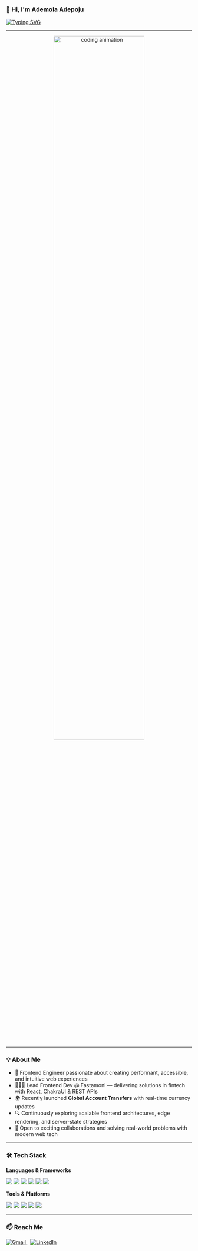 ### 👋 Hi, I'm Ademola Adepoju  
[![Typing SVG](https://readme-typing-svg.herokuapp.com?color=36BCF7&lines=Frontend+Engineer+%7C+React+%7C+Vue+%7C+TypeScript;Lover+of+clean+UIs+and+scalable+systems;Building+beautiful%2C+functional+software)](https://git.io/typing-svg)

---

<div align="center">
  <img src="https://www.iihglobal.com/wp-content/uploads/2019/02/dcsad.gif" width="70%" alt="coding animation" />
</div>

---

### 💡 About Me

- 🚀 Frontend Engineer passionate about creating performant, accessible, and intuitive web experiences
- 👨🏽‍💻 Lead Frontend Dev @ Fastamoni — delivering solutions in fintech with React, ChakraUI & REST APIs
- 🌍 Recently launched **Global Account Transfers** with real-time currency updates
- 🔍 Continuously exploring scalable frontend architectures, edge rendering, and server-state strategies
- 🤝 Open to exciting collaborations and solving real-world problems with modern web tech

---

### 🛠 Tech Stack

**Languages & Frameworks**
<p>
  <img src="https://img.shields.io/badge/JavaScript-black?style=flat&logo=javascript" />
  <img src="https://img.shields.io/badge/TypeScript-black?style=flat&logo=typescript" />
  <img src="https://img.shields.io/badge/React-black?style=flat&logo=react" />
  <img src="https://img.shields.io/badge/Vue-black?style=flat&logo=vue.js" />
  <img src="https://img.shields.io/badge/ChakraUI-black?style=flat&logo=chakraui" />
  <img src="https://img.shields.io/badge/Quasar-black?style=flat&logo=quasar" />
</p>

**Tools & Platforms**
<p>
  <img src="https://img.shields.io/badge/Git-black?style=flat&logo=git" />
  <img src="https://img.shields.io/badge/GitHub-black?style=flat&logo=github" />
  <img src="https://img.shields.io/badge/VSCode-black?style=flat&logo=visual-studio-code" />
  <img src="https://img.shields.io/badge/Jira-black?style=flat&logo=jira" />
  <img src="https://img.shields.io/badge/Postman-black?style=flat&logo=postman" />
</p>

---

### 📫 Reach Me

<a href="mailto:gbengaadepoju75@gmail.com">
  <img alt="Gmail" src="https://img.shields.io/badge/Gmail-D14836?style=flat&logo=gmail&logoColor=white" />
</a> &nbsp;
<a href="https://www.linkedin.com/in/ademola-adepoju-6ab37526b/">
  <img alt="LinkedIn" src="https://img.shields.io/badge/LinkedIn-0A66C2?style=flat&logo=linkedin&logoColor=white" />
</a>




